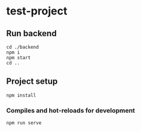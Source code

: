 # test-project

## Run backend
```
cd ./backend
npm i
npm start
cd ..
```

## Project setup
```
npm install
```

### Compiles and hot-reloads for development
```
npm run serve
```

